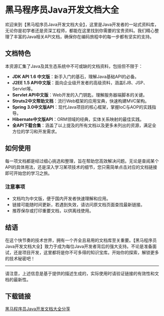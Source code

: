 # 黑马程序员Java开发文档大全

欢迎来到【黑马程序员Java开发文档大全】，这里是Java开发者的一站式资料库，无论你是初学者还是资深工程师，都能在这里找到你需要的宝贵资料。我们精心整理了丰富的Java相关API文档，确保你在编码旅程中的每一步都有坚实的支持。

## 文档特色

本资源汇集了Java及其生态系统中不可或缺的文档资料，包括但不限于：

- **JDK API 1.6 中文版**：新手入门的基石，理解Java基础API的必备。
- **J2EE 1.5 API中文版**：面向企业级开发者的高级资料，涵盖EJB、JSP、Servlet等。
- **Servlet API中文版**：Web开发的入门钥匙，理解服务器端脚本的关键。
- **Struts2中文帮助文档**：流行Web框架的应用宝典，快速构建MVC架构。
- **Spring 3.0中文版API**：现代Java项目的核心框架，掌握IoC与AOP的实践指导。
- **Hibernate中文版API**：ORM领域的经典，实体关系映射的最佳实践。
- **全API下载合集**：涵盖了以上提及的所有文档以及更多未列出的资源，满足全方位的学习和开发需求。

## 如何使用

每一项文档都是经过细心挑选和整理，旨在帮助您高效解决问题。无论是查阅某个API的具体用法，还是深入学习某项技术的细节，您只需简单点击对应的文档链接即可开始您的学习之旅。

### 注意事项

- 文档均为中文版，便于国内开发者快速理解和应用。
- 链接可能随时间更新，若遇到失效，请访问原文档页面查找最新链接。
- 推荐保存或打印重要文档，以供离线使用。

## 结语

在这个快节奏的技术世界，拥有一个齐全且易用的文档库至关重要。【黑马程序员Java开发文档大全】致力于成为每位Java开发者背后的强大支持。不论是准备面试，还是项目开发，这里都将是你不可多得的知识宝库。开始你的探索，解锁更多的技术秘密吧！

---

请注意，上述信息是基于提供的描述生成的，实际使用时请验证链接的有效性和文档的最新性。

## 下载链接

[黑马程序员Java开发文档大全分享](https://pan.quark.cn/s/181b891e332b)